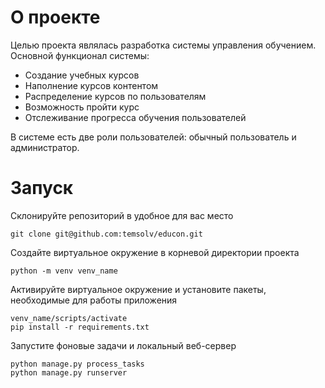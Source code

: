 # О проекте
Целью проекта являлась разработка системы управления обучением. Основной функционал системы:

 - Создание учебных курсов
 - Наполнение курсов контентом
 - Распределение курсов по пользователям
 - Возможность пройти курс
 - Отслеживание прогресса обучения пользователей

 В системе есть две роли пользователей: обычный пользователь и администратор.

# Запуск
Склонируйте репозиторий в удобное для вас место
```
git clone git@github.com:temsolv/educon.git
```

Создайте виртуальное окружение в корневой директории проекта
```
python -m venv venv_name
```

Активируйте виртуальное окружение и установите пакеты, необходимые для работы приложения
```
venv_name/scripts/activate
pip install -r requirements.txt
```

Запустите фоновые задачи и локальный веб-сервер
```
python manage.py process_tasks
python manage.py runserver
```
